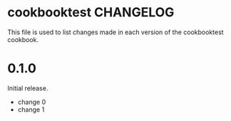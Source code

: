 # cookbooktest CHANGELOG

This file is used to list changes made in each version of the cookbooktest cookbook.

# 0.1.0

Initial release.

- change 0
- change 1

